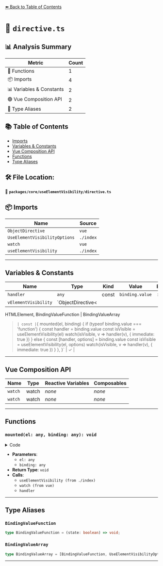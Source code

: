 [⬅️ Back to Table of Contents](../../../index.md)

# 📄 `directive.ts`

## 📊 Analysis Summary

| Metric | Count |
|--------|-------|
| 🔧 Functions | 1 |
| 📦 Imports | 4 |
| 📊 Variables & Constants | 2 |
| 🟢 Vue Composition API | 2 |
| 📑 Type Aliases | 2 |

## 📚 Table of Contents

- [Imports](#imports)
- [Variables & Constants](#variables-constants)
- [Vue Composition API](#vue-composition-api)
- [Functions](#functions)
- [Type Aliases](#type-aliases)

## 🛠️ File Location:
📂 **`packages/core/useElementVisibility/directive.ts`**

## 📦 Imports

| Name | Source |
|------|--------|
| `ObjectDirective` | `vue` |
| `UseElementVisibilityOptions` | `./index` |
| `watch` | `vue` |
| `useElementVisibility` | `./index` |


---

## Variables & Constants

| Name | Type | Kind | Value | Exported |
|------|------|------|-------|----------|
| `handler` | `any` | const | `binding.value` | ✗ |
| `vElementVisibility` | `ObjectDirective<
  HTMLElement,
  BindingValueFunction | BindingValueArray
>` | const | `{
  mounted(el, binding) {
    if (typeof binding.value === 'function') {
      const handler = binding.value
      const isVisible = useElementVisibility(el)
      watch(isVisible, v => handler(v), { immediate: true })
    }
    else {
      const [handler, options] = binding.value
      const isVisible = useElementVisibility(el, options)
      watch(isVisible, v => handler(v), { immediate: true })
    }
  },
}` | ✓ |


---

## Vue Composition API

| Name | Type | Reactive Variables | Composables |
|------|------|-------------------|-------------|
| `watch` | watch | *none* | *none* |
| `watch` | watch | *none* | *none* |


---

## Functions

### `mounted(el: any, binding: any): void`

<details><summary>Code</summary>

```ts
mounted(el, binding) {
    if (typeof binding.value === 'function') {
      const handler = binding.value
      const isVisible = useElementVisibility(el)
      watch(isVisible, v => handler(v), { immediate: true })
    }
    else {
      const [handler, options] = binding.value
      const isVisible = useElementVisibility(el, options)
      watch(isVisible, v => handler(v), { immediate: true })
    }
  }
```
</details>

- **Parameters**:
  - `el: any`
  - `binding: any`
- **Return Type**: `void`
- **Calls**:
  - `useElementVisibility (from ./index)`
  - `watch (from vue)`
  - `handler`

---

## Type Aliases

### `BindingValueFunction`

```ts
type BindingValueFunction = (state: boolean) => void;
```

### `BindingValueArray`

```ts
type BindingValueArray = [BindingValueFunction, UseElementVisibilityOptions];
```


---